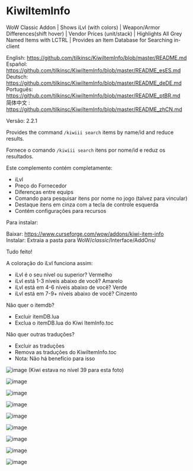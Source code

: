 # KiwiItemInfo
WoW Classic Addon | Shows iLvl (with colors) | Weapon/Armor Differences(shift hover) | Vendor Prices (unit/stack) | Highlights All Grey Named Items with LCTRL | Provides an Item Database for Searching in-client

English: https://github.com/tilkinsc/KiwiItemInfo/blob/master/README.md  
Español: https://github.com/tilkinsc/KiwiItemInfo/blob/master/README_esES.md  
Deutsch: https://github.com/tilkinsc/KiwiItemInfo/blob/master/README_deDE.md  
Português: https://github.com/tilkinsc/KiwiItemInfo/blob/master/README_ptBR.md  
简体中文 : https://github.com/tilkinsc/KiwiItemInfo/blob/master/README_zhCN.md  

Versão: 2.2.1

Provides the command `/kiwiii search` items by name/id and reduce results.

Fornece o comando `/kiwiii search` itens por nome/id e reduz os resultados.

Este complemento contém completamente:

* iLvl
* Preço do Fornecedor
* Diferenças entre equips
* Comando para pesquisar itens por nome no jogo (talvez para vincular)
* Destaque itens em cinza com a tecla de controle esquerda
* Contém configurações para recursos

Para instalar:  

Baixar: https://www.curseforge.com/wow/addons/kiwi-item-info  
Instalar: Extraia a pasta para WoW/_classic_/Interface/AddOns/  

Tudo feito!

A coloração do iLvl funciona assim:

* iLvl é o seu nível ou superior? Vermelho
* iLvl está 1-3 níveis abaixo de você? Amarelo
* iLvl está em 4-6 níveis abaixo de você? Verde
* iLvl está em 7-9+ níveis abaixo de você? Cinzento

Não quer o itemdb?

* Excluir itemDB.lua
* Exclua o itemDB.lua do Kiwi ItemInfo.toc

Não quer outras traduções?

* Excluir as traduções
* Remova as traduções do KiwiItemInfo.toc
* Nota: Não há benefício para isso

![image](https://user-images.githubusercontent.com/7494772/65168133-e4d56400-da11-11e9-9a56-57daaaf7eb51.png)
(Kiwi estava no nível 39 para esta foto)

![image](https://user-images.githubusercontent.com/7494772/65673394-be6a8680-e018-11e9-8852-fd889d9bcf4b.png)

![image](https://user-images.githubusercontent.com/7494772/65168180-f9b1f780-da11-11e9-8b1a-b6efece584c5.png)

![image](https://user-images.githubusercontent.com/7494772/65168217-0b939a80-da12-11e9-9203-6dced0cca7d3.png)

![image](https://user-images.githubusercontent.com/7494772/65168271-282fd280-da12-11e9-8fff-30dbffeded71.png)

![image](https://user-images.githubusercontent.com/7494772/65868110-add24d00-e345-11e9-9644-be1d3a7e36c1.png)

![image](https://user-images.githubusercontent.com/7494772/65868151-c2aee080-e345-11e9-83f1-d1b93f93440a.png)

![image](https://user-images.githubusercontent.com/7494772/65868206-d9edce00-e345-11e9-8ad3-e93513f09406.png)

![image](https://user-images.githubusercontent.com/7494772/65868255-effb8e80-e345-11e9-8025-d432ff6af224.png)
